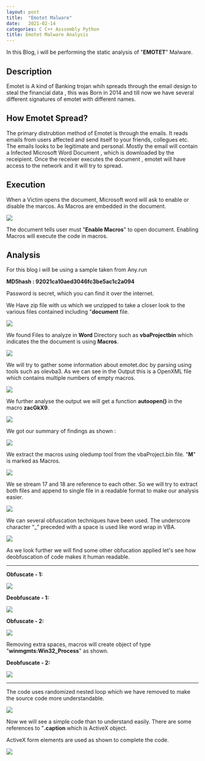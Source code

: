 ```yaml
---
layout: post
title:  "Emotet Malware"
date:   2021-02-14
categories: C C++ Asssembly Python 
title: Emotet Malware Analysis
---
```


In this Blog, i will be performing the static analysis of "**EMOTET**" Malware.

[](#header-1)**Description**
---
Emotet is A kind of Banking trojan whih spreads through the email design to steal the financial data , this was Born in 2014 and till now we have several different signatures of emotet with different names.

[](#header-1)**How Emotet Spread?**
---

The primary distrubtion method of Emotet is through the emails. It reads emails from users affected and send itself to your friends, collegues etc. The emails looks to be legitimate and personal.
Mostly the email will contain a Infected  Microsoft Word Document , which is downloaded by the receipient. 
Once the receiver executes the document , emotet will have access to the network and it will try to spread. 

[](#header-2)**Execution**
---

When a Victim opens the document, Microsoft word will ask to enable or disable the marcos. As Macros are embedded in the document.

![](https://yashomer1994.github.io/yash007.github.io/assets/malware/Emotet/macro.png)

The document tells user must "**Enable Macros**" to open document. Enabling Macros will execute the code in macros.

[](#header-3)**Analysis**
---

For this blog i will be using a sample taken from Any.run 

**MD5hash : 92021ca10aed3046fc3be5ac1c2a094**

Password is secret, which you can find it over the internet.

We Have zip file with us which we unzipped to take a closer look to the various files contained including "**document** file.

![](https://yashomer1994.github.io/yash007.github.io/assets/malware/Emotet/zip.png)

We found Files to analyze in **Word** Directory such as **vbaProjectbin** which indicates the the document is using **Macros**.

![](https://yashomer1994.github.io/yash007.github.io/assets/malware/Emotet/file.png)

We will try to gather some information about emotet.doc by parsing using tools such as olevba3.
As we can see in the Output this is a OpenXML file which contains multiple numbers of empty macros.

![](https://yashomer1994.github.io/yash007.github.io/assets/malware/Emotet/parse.png)

 We further analyse the  output we will get  a function **autoopen()** in the macro **zacGkX9**. 

 ![](https://yashomer1994.github.io/yash007.github.io/assets/malware/Emotet/open.png)

 We got our summary of findings as shown :

 ![](https://yashomer1994.github.io/yash007.github.io/assets/malware/Emotet/finding.png)

 We extract the macros using oledump tool from the vbaProject.bin file.
 "**M**" is marked as Macros.

![](https://yashomer1994.github.io/yash007.github.io/assets/malware/Emotet/ex.png)

We se stream 17 and 18 are reference to each other. So we will try to extract both files and append to single file in a readable format to make our analysis easier.

![](https://yashomer1994.github.io/yash007.github.io/assets/malware/Emotet/extract.png)

We can several obfuscation techniques have been used. The underscore character “_” preceded with a space is used like word wrap in VBA.

![](https://yashomer1994.github.io/yash007.github.io/assets/malware/Emotet/resume.png)

As we look further we will find some other obfucation applied let's see how deobfuscation of code makes it human readable.

---
**Obfuscate - 1:**

![](https://yashomer1994.github.io/yash007.github.io/assets/malware/Emotet/deob.png)

**Deobfuscate - 1:**

![](https://yashomer1994.github.io/yash007.github.io/assets/malware/Emotet/ob.png)

**Obfuscate - 2:**

![](https://yashomer1994.github.io/yash007.github.io/assets/malware/Emotet/deob1.png)

Removing extra spaces, macros will create object of type "**winmgmts:Win32_Process**" as shown.

**Deobfuscate - 2:**

![](https://yashomer1994.github.io/yash007.github.io/assets/malware/Emotet/ob1.png)

--- 

The code uses randomized nested loop which we have removed to make the source code more understandable.

![](https://yashomer1994.github.io/yash007.github.io/assets/malware/Emotet/loop.png)

Now we will see a simple code than to understand easily. There are some references to "**.caption** which is ActiveX object. 

ActiveX form elements are used as shown to complete the code.

![](https://yashomer1994.github.io/yash007.github.io/assets/malware/Emotet/cleanup.png)


 